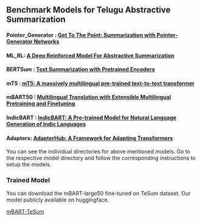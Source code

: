## Benchmark Models for Telugu Abstractive Summarization

#### Pointer_Generator : [ Get To The Point: Summarization with Pointer-Generator Networks ](https://arxiv.org/pdf/1704.04368.pdf)
#### ML_RL: [A Deep Reinforced Model For Abstractive Summarization ](https://arxiv.org/pdf/1705.04304.pdf)
#### BERTSum : [Text Summarization with Pretrained Encoders](https://arxiv.org/pdf/1908.08345.pdf)
#### mT5 : [mT5: A massively multilingual pre-trained text-to-text transformer](https://arxiv.org/pdf/2010.11934.pdf)
#### mBART50 : [Multilingual Translation with Extensible Multilingual Pretraining and Finetuning](https://arxiv.org/pdf/2008.00401.pdf)
#### IndicBART : [IndicBART: A Pre-trained Model for Natural Language Generation of Indic Languages](https://arxiv.org/pdf/2109.02903.pdf)
#### Adapters: [AdapterHub: A Framework for Adapting Transformers](https://aclanthology.org/2020.emnlp-demos.7.pdf)

You can see the individual directories for above mentioned models. Go to the respective model directory and follow the corresponding instructions to setup the models.

### Trained Model

You can download the mBART-large50 fine-tuned on TeSum dataset. Our model publicly available on huggingface.

[mBART-TeSum](https://huggingface.co/ashokurlana/mBART-TeSum)
